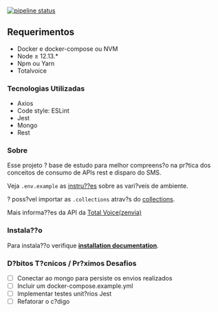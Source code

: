 [![pipeline status](https://github.com/viniciusmattosrj/api-node-sms/badges/releaseCandidate/pipeline.svg)](https://github.com/viniciusmattosrj/api-node-sms/commits/releaseCandidate)

## Requerimentos

- Docker e docker-compose ou NVM
- Node &ge; 12.13.*
- Npm ou Yarn
- Totalvoice

### Tecnologias Utilizadas

* Axios
* Code style: ESLint
* Jest
* Mongo
* Rest

### Sobre

Esse projeto ? base de estudo para melhor compreens?o na pr?tica dos conceitos de consumo de APIs rest e disparo do SMS.

Veja `.env.example` as [instru??es](docs/installation.md) sobre as vari?veis de ambiente.

? poss?vel importar as `.collections` atrav?s do [collections](docs/collections.json).

Mais informa??es da API da [Total Voice(zenvia)](https://totalvoice.github.io/totalvoice-docs/#codigos-http) 


### Instala??o

Para instala??o verifique **[installation documentation](docs/installation.md)**.

### D?bitos T?cnicos / Pr?ximos Desafios

- [ ] Conectar ao mongo para persiste os envios realizados
- [ ] Incluir um docker-compose.example.yml
- [ ] Implementar testes unit?rios Jest
- [ ] Refatorar o c?digo